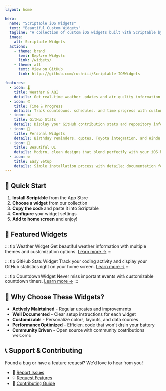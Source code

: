 ```yaml
---
layout: home

hero:
  name: "Scriptable iOS Widgets"
  text: "Beautiful Custom Widgets"
  tagline: "A collection of custom iOS widgets built with Scriptable by rushhiii"
  image:
    alt: Scriptable Widgets
  actions:
    - theme: brand
      text: Explore Widgets
      link: /widgets/
    - theme: alt
      text: View on GitHub
      link: https://github.com/rushhiii/Scriptable-IOSWidgets

features:
  - icon: 🌡️
    title: Weather & AQI
    details: Get real-time weather updates and air quality information with beautiful minimal designs.
  - icon: ⏰
    title: Time & Progress
    details: Track countdowns, schedules, and time progress with customizable widgets.
  - icon: 📊
    title: GitHub Stats
    details: Display your GitHub contribution stats and repository information.
  - icon: 📱
    title: Personal Widgets
    details: Birthday reminders, quotes, Toyota integration, and Hindu calendar widgets.
  - icon: 🎨
    title: Beautiful UI
    details: Modern, clean designs that blend perfectly with your iOS home screen.
  - icon: ⚙️
    title: Easy Setup
    details: Simple installation process with detailed documentation for each widget.
---
```


## 🚀 Quick Start

1. **Install Scriptable** from the App Store
2. **Choose a widget** from our collection
3. **Copy the code** and paste it into Scriptable
4. **Configure** your widget settings
5. **Add to home screen** and enjoy!

## 📱 Featured Widgets

::: tip Weather Widget
Get beautiful weather information with multiple themes and customization options.
[Learn more →](/widgets/weather-widget)
:::

::: tip GitHub Stats Widget
Track your coding activity and display your GitHub statistics right on your home screen.
[Learn more →](/widgets/github-stats-widget)
:::

::: tip Countdown Widget
Never miss important events with customizable countdown timers.
[Learn more →](/widgets/countdown-widget)
:::

## 🌟 Why Choose These Widgets?

- **Actively Maintained** - Regular updates and improvements
- **Well Documented** - Clear setup instructions for each widget
- **Customizable** - Personalize colors, layouts, and data sources
- **Performance Optimized** - Efficient code that won't drain your battery
- **Community Driven** - Open source with community contributions welcome

## 📞 Support & Contributing

Found a bug or have a feature request? We'd love to hear from you!

- 🐛 [Report Issues](https://github.com/rushhiii/Scriptable-IOSWidgets/issues)
- 💡 [Request Features](https://github.com/rushhiii/Scriptable-IOSWidgets/discussions)
- 🤝 [Contributing Guide](/contributing)
